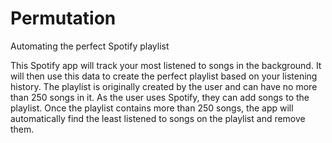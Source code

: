 # Permutation
Automating the perfect Spotify playlist

This Spotify app will track your most listened to songs in the background. It will then use this data to create the perfect playlist based on your listening history. The playlist is originally created by the user and can have no more than 250 songs in it. As the user uses Spotify, they can add songs to the playlist. Once the playlist contains more than 250 songs, the app will automatically find the least listened to songs on the playlist and remove them.

